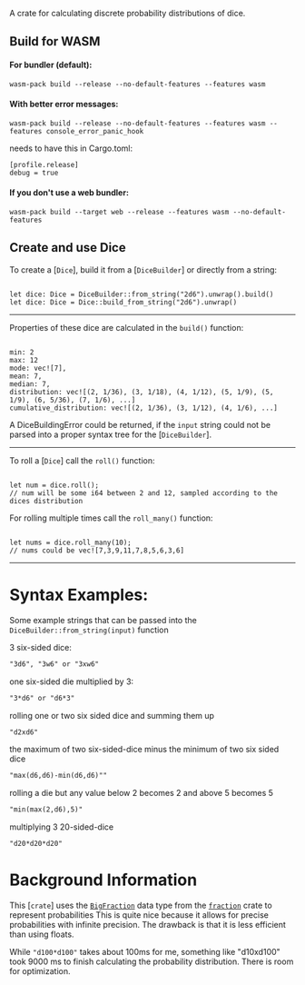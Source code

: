 A crate for calculating discrete probability distributions of dice.

## Build for WASM

#### For bundler (default):

```
wasm-pack build --release --no-default-features --features wasm
```

#### With better error messages:

```
wasm-pack build --release --no-default-features --features wasm --features console_error_panic_hook
```

needs to have this in Cargo.toml:

```
[profile.release]
debug = true
```

#### If you don't use a web bundler:

```
wasm-pack build --target web --release --features wasm --no-default-features
```

## Create and use Dice

To create a [`Dice`], build it from a [`DiceBuilder`] or directly from a string:

```

let dice: Dice = DiceBuilder::from_string("2d6").unwrap().build()
let dice: Dice = Dice::build_from_string("2d6").unwrap()

```

---

Properties of these dice are calculated in the `build()` function:

```

min: 2
max: 12
mode: vec![7],
mean: 7,
median: 7,
distribution: vec![(2, 1/36), (3, 1/18), (4, 1/12), (5, 1/9), (5, 1/9), (6, 5/36), (7, 1/6), ...]
cumulative_distribution: vec![(2, 1/36), (3, 1/12), (4, 1/6), ...]

```

A DiceBuildingError could be returned, if the `input` string could not be parsed into a proper syntax tree for the [`DiceBuilder`].

---

To roll a [`Dice`] call the `roll()` function:

```

let num = dice.roll();
// num will be some i64 between 2 and 12, sampled according to the dices distribution

```

For rolling multiple times call the `roll_many()` function:

```

let nums = dice.roll_many(10);
// nums could be vec![7,3,9,11,7,8,5,6,3,6]

```

---

# Syntax Examples:

Some example strings that can be passed into the `DiceBuilder::from_string(input)` function

3 six-sided dice:

```txt
"3d6", "3w6" or "3xw6"
```

one six-sided die multiplied by 3:

```txt
"3*d6" or "d6*3"
```

rolling one or two six sided dice and summing them up

```txt
"d2xd6"
```

the maximum of two six-sided-dice minus the minimum of two six sided dice

```txt
"max(d6,d6)-min(d6,d6)""
```

rolling a die but any value below 2 becomes 2 and above 5 becomes 5

```txt
"min(max(2,d6),5)"
```

multiplying 3 20-sided-dice

```txt
"d20*d20*d20"
```

# Background Information

This [`crate`] uses the [`BigFraction`](fraction::BigFraction) data type from the [`fraction`](fraction) crate to represent probabilities
This is quite nice because it allows for precise probabilities with infinite precision.
The drawback is that it is less efficient than using floats.

While `"d100*d100"` takes about 100ms for me, something like "d10xd100" took 9000 ms to finish calculating the probability distribution.
There is room for optimization.
